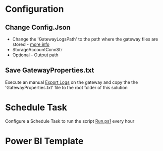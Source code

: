 # Configuration

## Change Config.Json

- Change the 'GatewayLogsPath' to the path where the gateway files are stored - [more info](https://docs.microsoft.com/en-us/data-integration/gateway/service-gateway-log-files)
- StorageAccountConnStr
- Optional - Output path
  
## Save GatewayProperties.txt

Execute an manual [Export Logs](https://docs.microsoft.com/en-us/data-integration/gateway/service-gateway-tshoot#collect-logs-from-the-on-premises-data-gateway-app) on the gateway and copy the the 'GatewayProperties.txt' file to the root folder of this solution

# Schedule Task

Configure a Schedule Task to run the script [Run.ps1](./Run.ps1) every hour

# Power BI Template

